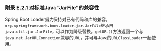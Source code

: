 ### 附录 E.2.1 对标准Java "JarFile"的兼容性

Spring Boot Loader努力保持对已有代码和库的兼容。`org.springframework.boot.loader.jar.JarFile`继承自`java.util.jar.JarFile`，可以作为降级替换。`getURL()`方法返回一个与`java.net.JarURLConnection`兼容的`URL`，并可与Java的`URLClassLoader`一起使用。
